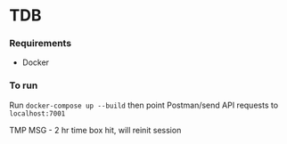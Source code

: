 # TDB

### Requirements
* Docker 

### To run
Run `docker-compose up --build` then point Postman/send API requests to `localhost:7001`

TMP MSG - 2 hr time box hit, will reinit session 